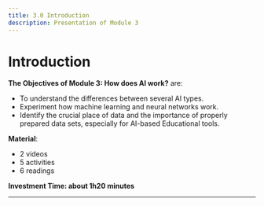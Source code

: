 ```yaml
---
title: 3.0 Introduction
description: Presentation of Module 3
---
```


# Introduction

**The Objectives of Module 3: How does AI work?** are:

- To understand the differences between several AI types.
- Experiment how machine learning and neural networks work.
- Identify the crucial place of data and the importance of properly prepared data sets, especially for AI-based Educational tools.

**Material**:

- 2 videos
- 5 activities
- 6 readings

**Investment Time: about 1h20 minutes**

---
